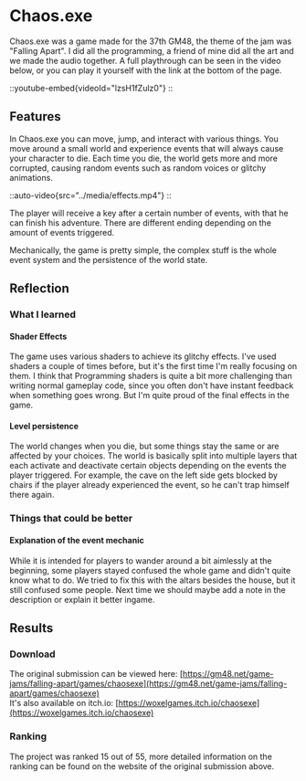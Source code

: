 # Chaos.exe
Chaos.exe was a game made for the 37th GM48, the theme of the jam was "Falling Apart".
I did all the programming, a friend of mine did all the art and we made the audio together.
A full playthrough can be seen in the video below, or you can play it yourself with the link at the bottom of the page.

::youtube-embed{videoId="lzsH1fZulz0"}
::

## Features
In Chaos.exe you can move, jump, and interact with various things.
You move around a small world and experience events that will always cause your character to die.
Each time you die, the world gets more and more corrupted, causing random events such as random voices or glitchy animations.

::auto-video{src="../media/effects.mp4"}
::

The player will receive a key after a certain number of events, with that he can finish his adventure.
There are different ending depending on the amount of events triggered.

Mechanically, the game is pretty simple, the complex stuff is the whole event system and the persistence of the world state.

## Reflection

### What I learned

#### Shader Effects
The game uses various shaders to achieve its glitchy effects.
I've used shaders a couple of times before, but it's the first time I'm really focusing on them.
I think that Programming shaders is quite a bit more challenging than writing normal gameplay code, since you often don't have instant feedback when something goes wrong.
But I'm quite proud of the final effects in the game.

#### Level persistence
The world changes when you die, but some things stay the same or are affected by your choices.
The world is basically split into multiple layers that each activate and deactivate certain objects depending on the events the player triggered.
For example, the cave on the left side gets blocked by chairs if the player already experienced the event, so he can't trap himself there again.

### Things that could be better

#### Explanation of the event mechanic
While it is intended for players to wander around a bit aimlessly at the beginning, some players stayed confused the whole game and didn't quite know what to do.
We tried to fix this with the altars besides the house, but it still confused some people.
Next time we should maybe add a note in the description or explain it better ingame.

## Results

### Download
The original submission can be viewed here: [https://gm48.net/game-jams/falling-apart/games/chaosexe](https://gm48.net/game-jams/falling-apart/games/chaosexe) \
It's also available on itch.io: [https://woxelgames.itch.io/chaosexe](https://woxelgames.itch.io/chaosexe)

### Ranking
The project was ranked 15 out of 55, more detailed information on the ranking can be found on the website of the original submission above.

